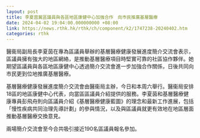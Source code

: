 ```yaml
---
layout: post
title: 李夏茵冀區議員與各區地區康健中心加強合作　向巿民推廣基層醫療
date: 2024-04-02 19:04:00.000000000 +08:00
link: https://news.rthk.hk/rthk/ch/component/k2/1747238-20240402.htm
categories: rthk
---
```


醫衞局副局長李夏茵在專為區議員舉辦的基層醫療健康發展進度簡介交流會表示，區議員擁有強大的地區網絡，是推動基層醫療項目時堅實可靠的社區協作夥伴。她期望區議員與各區地區康健中心透過簡介交流會進一步加強合作關係，日後共同向巿民更到位地推廣基層醫療。

基層醫療健康發展進度簡介交流會由醫衞局主辦，今日和本周六舉行。醫衞局安排18區的地區康健中心代表，向當區區議員介紹提供的服務。李夏茵和基層醫療健康專員彭飛舟則向區議員介紹《基層醫療健康藍圖》的理念和最新工作進展，包括「慢性疾病共同治理先導計劃」的參與情況，以及與區議員就更有效地在地區層面推動基層醫療交換意見。 

兩場簡介交流會至今合共吸引接近190名區議員報名參加。
